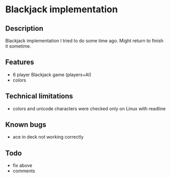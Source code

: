 # Blackjack implementation

## Description

Blackjack implementation I tried to do some time ago. Might return to finish it sometime.

## Features

- 6 player Blackjack game (players+AI)
- colors

## Technical limitations

- colors and unicode characters were checked only on Linux with readline

## Known bugs

- ace in deck not working correctly

## Todo

- fix above
- comments
